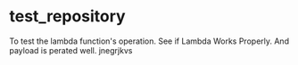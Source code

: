 # test_repository
To test the lambda function's operation.
See if Lambda Works Properly.
And payload is perated well.
jnegrjkvs
